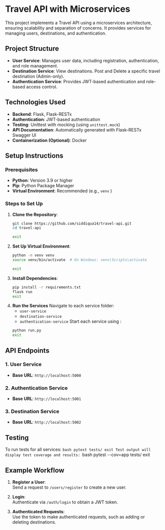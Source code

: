 # Travel API with Microservices

This project implements a Travel API using a microservices architecture, ensuring scalability and separation of concerns. It provides services for managing users, destinations, and authentication.

## Project Structure

- **User Service**: Manages user data, including registration, authentication, and role management.
- **Destination Service**: View destinations. Post and Delete a specific travel destination (Admin-only).
- **Authentication Service**: Provides JWT-based authentication and role-based access control.

## Technologies Used

- **Backend**: Flask, Flask-RESTx
- **Authentication**: JWT-based authentication
- **Testing**: Unittest with mocking (using `unittest.mock`)
- **API Documentation**: Automatically generated with Flask-RESTx Swagger UI
- **Containerization (Optional)**: Docker

## Setup Instructions

### Prerequisites
- **Python**: Version 3.9 or higher
- **Pip**: Python Package Manager
- **Virtual Environment**: Recommended (e.g., `venv` )

### Steps to Set Up

1. **Clone the Repository**:
   ```bash
   git clone https://github.com/siddiqua14/travel-api.git
   cd travel-api

   exit 

2. **Set Up Virtual Environment**:
     ```bash
     python -m venv venv
    source venv/bin/activate  # On Windows: venv\Scripts\activate
    
    exit
3. **Install Dependencies**:
     ```bash
    pip install -r requirements.txt
    flask run
    exit
4. **Run the Services**
   Navigate to each service folder:
   - `user-service`
   - `destination-service`
   - `authentication-service`
   Start each service using : 
   ```bash 
   python run.py
   exit

## API Endpoints

### 1. User Service
- **Base URL**: `http://localhost:5000`

### 2. Authentication Service
- **Base URL**: `http://localhost:5001`

### 3. Destination Service
- **Base URL**: `http://localhost:5002`

## Testing

To run tests for all services:
    ```bash
    pytest tests/
    exit
Test output will display test coverage and results:
    ```bash
    pytest --cov=app tests/
    exit

## Example Workflow

1. **Register a User**:  
   Send a request to `/users/register` to create a new user.

2. **Login**:  
   Authenticate via `/auth/login` to obtain a JWT token.

3. **Authenticated Requests**:  
   Use the token to make authenticated requests, such as adding or deleting destinations.
